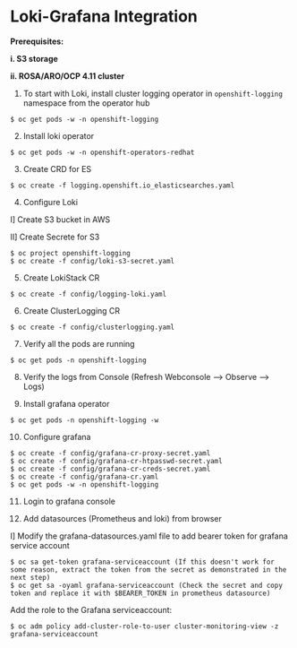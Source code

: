 # Loki-Grafana Integration
**Prerequisites:**

**i. S3 storage**

**ii. ROSA/ARO/OCP 4.11 cluster**

1. To start with Loki, install cluster logging operator in `openshift-logging` namespace from the operator hub
~~~
$ oc get pods -w -n openshift-logging
~~~
2. Install loki operator
~~~
$ oc get pods -w -n openshift-operators-redhat
~~~
3. Create CRD for ES
~~~
$ oc create -f logging.openshift.io_elasticsearches.yaml
~~~
4. Configure Loki

  I] Create S3 bucket in AWS
  
  II] Create Secrete for S3
~~~
$ oc project openshift-logging
$ oc create -f config/loki-s3-secret.yaml
~~~
5. Create LokiStack CR
~~~
$ oc create -f config/logging-loki.yaml
~~~
6. Create ClusterLogging CR
~~~
$ oc create -f config/clusterlogging.yaml
~~~
7. Verify all the pods are running
~~~
$ oc get pods -n openshift-logging
~~~
8. Verify the logs from Console (Refresh Webconsole --> Observe --> Logs) 

9. Install grafana operator
~~~
$ oc get pods -n openshift-logging -w
~~~
10. Configure grafana
~~~
$ oc create -f config/grafana-cr-proxy-secret.yaml
$ oc create -f config/grafana-cr-htpasswd-secret.yaml
$ oc create -f config/grafana-cr-creds-secret.yaml
$ oc create -f config/grafana-cr.yaml 
$ oc get pods -w -n openshift-logging
~~~
11. Login to grafana console

11. Add datasources (Prometheus and loki) from browser

I] Modify the grafana-datasources.yaml file to add bearer token for grafana service account
~~~
$ oc sa get-token grafana-serviceaccount (If this doesn't work for some reason, extract the token from the secret as demonstrated in the next step)
$ oc get sa -oyaml grafana-serviceaccount (Check the secret and copy token and replace it with $BEARER_TOKEN in prometheus datasource)
~~~
Add the role to the Grafana serviceaccount:
~~~
$ oc adm policy add-cluster-role-to-user cluster-monitoring-view -z grafana-serviceaccount
~~~
